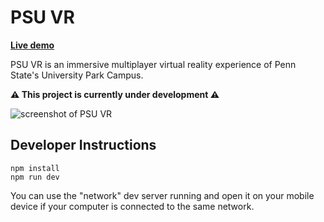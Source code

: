 # PSU VR

**[Live demo](https://psu-vr.herokuapp.com/)**

PSU VR is an immersive multiplayer virtual reality experience of Penn State's University Park Campus.

**⚠️ This project is currently under development ⚠️**

![screenshot of PSU VR](https://github.com/andrewwoan/PSU-VR/assets/50236987/f36f81b1-377f-4b16-aa2f-49c5944de7e4)

## Developer Instructions

```
npm install
npm run dev
```

You can use the "network" dev server running and open it on your mobile device if your computer is connected to the same network.
